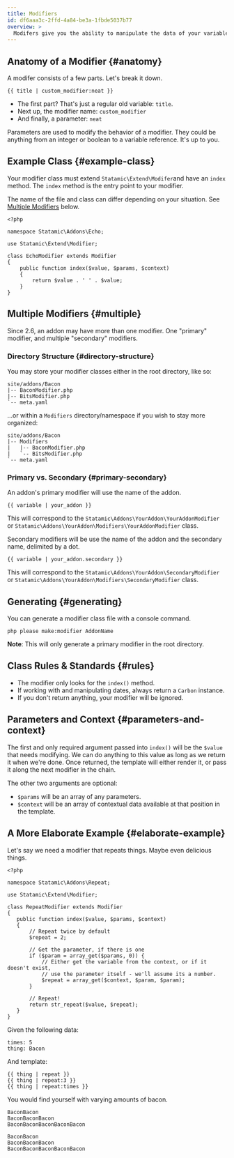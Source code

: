 ```yaml
---
title: Modifiers
id: df6aaa3c-2ffd-4a84-be3a-1fbde5037b77
overview: >
  Modifers give you the ability to manipulate the data of your variables on the fly. They can manipulate strings, filter arrays and lists, help you compare things, do basic math, simplify your markup, play Numberwang, and even help you debug.
---
```

## Anatomy of a Modifier {#anatomy}

A modifer consists of a few parts. Let's break it down.

```
{{ title | custom_modifier:neat }}
```

- The first part? That's just a regular old variable: `title`.
- Next up, the modifier name: `custom_modifier`
- And finally, a parameter: `neat`

Parameters are used to modify the behavior of a modifier. They could be anything from an integer or boolean to a variable reference. It's up to you.

## Example Class {#example-class}

Your modifier class must extend `Statamic\Extend\Modifer`and have an `index` method. The `index` method is the entry point to your modifier.

The name of the file and class can differ depending on your situation. See [Multiple Modifiers](#multiple) below.

``` .language-php
<?php

namespace Statamic\Addons\Echo;

use Statamic\Extend\Modifier;

class EchoModifier extends Modifier
{
    public function index($value, $params, $context)
    {
        return $value . ' ' . $value;
    }
}
```

## Multiple Modifiers {#multiple}

Since 2.6, an addon may have more than one modifier. One "primary" modifier, and multiple "secondary" modifiers.

### Directory Structure {#directory-structure}

You may store your modifier classes either in the root directory, like so:

``` .lang-files
site/addons/Bacon
|-- BaconModifier.php
|-- BitsModifier.php
`-- meta.yaml
```

...or within a `Modifiers` directory/namespace if you wish to stay more organized:

``` .lang-files
site/addons/Bacon
|-- Modifiers
|   |-- BaconModifier.php
|   `-- BitsModifier.php
`-- meta.yaml
```

### Primary vs. Secondary {#primary-secondary}

An addon's primary modifier will use the name of the addon.

``` .lang-template
{{ variable | your_addon }}
```

This will correspond to the `Statamic\Addons\YourAddon\YourAddonModifier` or `Statamic\Addons\YourAddon\Modifiers\YourAddonModifier` class.

Secondary modifiers will be use the name of the addon and the secondary name, delimited by a dot.

``` .lang-template
{{ variable | your_addon.secondary }}
```

This will correspond to the `Statamic\Addons\YourAddon\SecondaryModifier` or `Statamic\Addons\YourAddon\Modifiers\SecondaryModifier` class.

## Generating {#generating}

You can generate a modifier class file with a console command.

``` .language-console
php please make:modifier AddonName
```

**Note**: This will only generate a primary modifier in the root directory.

## Class Rules & Standards {#rules}

- The modifier only looks for the `index()` method.
- If working with and manipulating dates, always return a `Carbon` instance.
- If you don't return anything, your modifier will be ignored.

## Parameters and Context {#parameters-and-context}

The first and only required argument passed into `index()` will be the `$value` that needs modifying. We can do anything to this value as long as we return it when we're done. Once returned, the template will either render it, or pass it along the next modifier in the chain.

The other two arguments are optional:

 - `$params` will be an array of any parameters.
 - `$context` will be an array of contextual data available at that position in the template.

## A More Elaborate Example {#elaborate-example}

Let's say we need a modifier that repeats things. Maybe even delicious things.

``` .language-php
<?php

namespace Statamic\Addons\Repeat;

use Statamic\Extend\Modifier;

class RepeatModifier extends Modifier
{
   public function index($value, $params, $context)
   {
       // Repeat twice by default
       $repeat = 2;

       // Get the parameter, if there is one
       if ($param = array_get($params, 0)) {
           // Either get the variable from the context, or if it doesn't exist,
           // use the parameter itself - we'll assume its a number.
           $repeat = array_get($context, $param, $param);
       }

       // Repeat!
       return str_repeat($value, $repeat);
   }
}
```

Given the following data:

``` .language-yaml
times: 5
thing: Bacon
```

And template:

```
{{ thing | repeat }}
{{ thing | repeat:3 }}
{{ thing | repeat:times }}
```

You would find yourself with varying amounts of bacon.

``` .language-output
BaconBacon
BaconBaconBacon
BaconBaconBaconBaconBacon

BaconBacon
BaconBaconBacon
BaconBaconBaconBaconBacon
```

